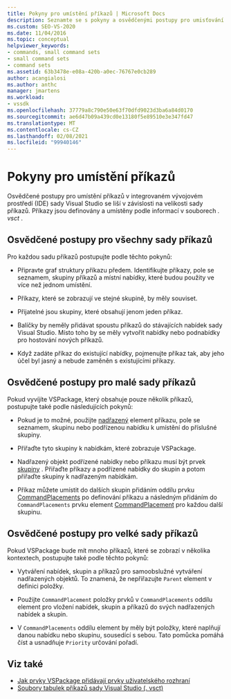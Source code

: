 ```yaml
---
title: Pokyny pro umístění příkazů | Microsoft Docs
description: Seznamte se s pokyny a osvědčenými postupy pro umisťování příkazů v integrovaném vývojovém prostředí (IDE) sady Visual Studio.
ms.custom: SEO-VS-2020
ms.date: 11/04/2016
ms.topic: conceptual
helpviewer_keywords:
- commands, small command sets
- small command sets
- command sets
ms.assetid: 63b3478e-e08a-420b-a0ec-76767e0cb289
author: acangialosi
ms.author: anthc
manager: jmartens
ms.workload:
- vssdk
ms.openlocfilehash: 37779a8c790e50e63f70dfd9023d3ba6a84d0170
ms.sourcegitcommit: ae6d47b09a439cd0e13180f5e89510e3e347fd47
ms.translationtype: MT
ms.contentlocale: cs-CZ
ms.lasthandoff: 02/08/2021
ms.locfileid: "99940146"
---
```

# <a name="command-placement-guidelines"></a>Pokyny pro umístění příkazů
Osvědčené postupy pro umístění příkazů v integrovaném vývojovém prostředí (IDE) sady Visual Studio se liší v závislosti na velikosti sady příkazů. Příkazy jsou definovány a umístěny podle informací v souborech *. vsct* .

## <a name="best-practices-for-all-command-sets"></a>Osvědčené postupy pro všechny sady příkazů
 Pro každou sadu příkazů postupujte podle těchto pokynů:

- Připravte graf struktury příkazu předem. Identifikujte příkazy, pole se seznamem, skupiny příkazů a místní nabídky, které budou použity ve více než jednom umístění.

- Příkazy, které se zobrazují ve stejné skupině, by měly souviset.

- Přijatelné jsou skupiny, které obsahují jenom jeden příkaz.

- Balíčky by neměly přidávat spoustu příkazů do stávajících nabídek sady Visual Studio. Místo toho by se měly vytvořit nabídky nebo podnabídky pro hostování nových příkazů.

- Když zadáte příkaz do existující nabídky, pojmenujte příkaz tak, aby jeho účel byl jasný a nebude zaměněn s existujícími příkazy.

## <a name="best-practices-for-small-command-sets"></a>Osvědčené postupy pro malé sady příkazů
 Pokud vyvíjíte VSPackage, který obsahuje pouze několik příkazů, postupujte také podle následujících pokynů:

- Pokud je to možné, použijte [nadřazený](../../extensibility/parent-element.md) element příkazu, pole se seznamem, skupinu nebo podřízenou nabídku k umístění do příslušné skupiny.

- Přiřaďte tyto skupiny k nabídkám, které zobrazuje VSPackage.

- Nadřazený objekt podřízené nabídky nebo příkazu musí být prvek [skupiny](../../extensibility/group-element.md) . Přiřaďte příkazy a podřízené nabídky do skupin a potom přiřaďte skupiny k nadřazeným nabídkám.

- Příkaz můžete umístit do dalších skupin přidáním oddílu prvku [CommandPlacements](../../extensibility/commandplacements-element.md) po definování příkazu a následným přidáním do `CommandPlacements` prvku element [CommandPlacement](../../extensibility/commandplacement-element.md) pro každou další skupinu.

## <a name="best-practices-for-large-command-sets"></a>Osvědčené postupy pro velké sady příkazů
 Pokud VSPackage bude mít mnoho příkazů, které se zobrazí v několika kontextech, postupujte také podle těchto pokynů:

- Vytváření nabídek, skupin a příkazů pro samoobslužné vytváření nadřazených objektů. To znamená, že nepřiřazujte `Parent` element v definici položky.

- Použijte `CommandPlacement` položky prvků v `CommandPlacements` oddílu element pro vložení nabídek, skupin a příkazů do svých nadřazených nabídek a skupin.

- V `CommandPlacements` oddílu element by měly být položky, které naplňují danou nabídku nebo skupinu, sousedící s sebou. Tato pomůcka pomáhá číst a usnadňuje `Priority` určování pořadí.

## <a name="see-also"></a>Viz také
- [Jak prvky VSPackage přidávají prvky uživatelského rozhraní](../../extensibility/internals/how-vspackages-add-user-interface-elements.md)
- [Soubory tabulek příkazů sady Visual Studio (. vsct)](../../extensibility/internals/visual-studio-command-table-dot-vsct-files.md)
